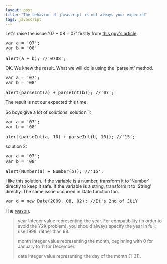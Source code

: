 ```yaml
---
layout: post
title: "The behavior of javascript is not always your expected"
tags: javascript
---
```


Let's raise the issue '07 + 08 = 07' firstly from <a href="http://www.debuggable.com/posts/7+8===7-in-javascript:4acba016-d204-489b-b5a0-1fd0cbdd56cb">this guy's article</a>.
<pre name='code' class='javascript'>
var a = '07';
var b = '08'

alert(a + b); //'0708';
</pre>

OK. We knew the result. What we will do is using the 'parseInt' method.
<pre name='code' class='javascript'>
var a = '07';
var b = '08'

alert(parseInt(a) + parseInt(b)); //'07';
</pre>
The result is not our expected this time.

So boys give a lot of solutions.
solution 1:
<pre name='code' class='javascript'>
var a = '07';
var b = '08'

alert(parseInt(a, 10) + parseInt(b, 10)); //'15';
</pre>

solution 2:
<pre name='code' class='javascript'>
var a = '07';
var b = '08'

alert(Number(a) + Number(b)); //'15';
</pre>
I like this solution. If the variable is a number, transform it to 'Number' directly to keep it safe. If the variable is a string, transform it to 'String' directly. 
The same issue occurred in Date function too.
<pre name='code' class='javascript'>
var d = new Date(2009, 08, 02); //It's 2nd of JULY
</pre>
The <a href="https://developer.mozilla.org/en/Core_JavaScript_1.5_Reference/Global_Objects/Date">reason</a>.
<blockquote>year
    Integer value representing the year. For compatibility (in order to avoid the Y2K problem), you should always specify the year in full; use 1998, rather than 98.

month
    Integer value representing the month, beginning with 0 for January to 11 for December.

date
    Integer value representing the day of the month (1-31). </blockquote>

